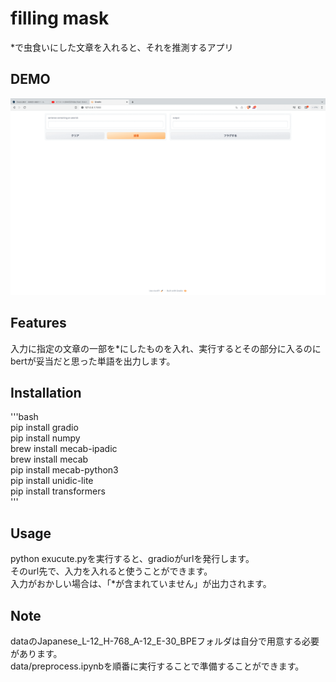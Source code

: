 # filling mask
*で虫食いにした文章を入れると、それを推測するアプリ

## DEMO
![demo](https://github.com/prerin/dl_application/blob/master/filling_mask/img/ssPkRfsZ55JhcjXKb7q41683373740-1683373753.gif)

## Features
入力に指定の文章の一部を*にしたものを入れ、実行するとその部分に入るのにbertが妥当だと思った単語を出力します。

## Installation
'''bash<br>
pip install gradio<br>
pip install numpy<br>
brew install mecab-ipadic<br>
brew install mecab<br>
pip install mecab-python3<br>
pip install unidic-lite<br>
pip install transformers<br>
'''


## Usage
python exucute.pyを実行すると、gradioがurlを発行します。<br>
そのurl先で、入力を入れると使うことができます。<br>
入力がおかしい場合は、「*が含まれていません」が出力されます。

## Note
dataのJapanese_L-12_H-768_A-12_E-30_BPEフォルダは自分で用意する必要があります。<br>
data/preprocess.ipynbを順番に実行することで準備することができます。

